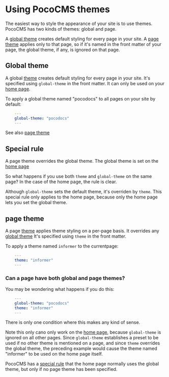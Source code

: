 # Using PocoCMS themes

The easiest way to style the appearance of your site
is to use themes. PocoCMS has two kinds of themes: global 
and page.

A [global theme](glossary.html#global-theme) creates 
default styling for every page
in your site. A [page theme](glossary.html#page-theme) applies only to 
that page, so if it's named in the front matter of your page, 
the global theme, if any, is ignored on that page.

## Global theme

A global [theme](glossary.htmle#theme) creates 
default styling for every page
in your site. It's specified using `global-theme`
in the front matter. It can only be used on your
[home page](glossary.html#home-page). 

To apply a global theme named "pocodocs" to
all pages on your site by default:

```yaml
    ---
    global-theme: "pocodocs"
    ---
```


See also [page theme](#page-theme)


## Special rule

A page theme overrides the global theme. 
The global theme is set on the [home page](glossary.html#home-page)

So what happens if you use both `theme` and `global-theme` on
the same page? In the case of the home page, the rule is clear.

Although `global-theme` sets the default theme, it's overriden
by `theme`. This special rule only applies to the home page,
because only the home page lets you set the global theme.

## page theme

A page [theme](glossary.htmle#theme) applies 
theme styling on a per-page basis. It overrides any [global theme](#global-theme)
It's specified using `theme` in the front matter. 

To apply a theme named `informer` to
the currentpage:

```yaml
    ---
    theme: "informer"
    ---
```

### Can a page have both global and page themes?

You may be wondering what happens if you do this:

```yaml
    ---
    global-theme: "pocodocs"
    theme: "informer"
    ---
```

There is only one condition where this makes any kind of sense.

Note this only cano only work on the [home page](glossary-html#home-page), 
because `global-theme` is ignored on all other pages. Since `global-theme`
establishes a preset to be used if no other theme is mentioned on 
a page, and since `theme` overrides the global theme, 
the preceding example would cause the theme named "informer"
to be used on the home page itself. 

PocoCMS has  a [special rule](#special-rule) that the home page normally
uses the global theme, but only if no page theme has been specified.




